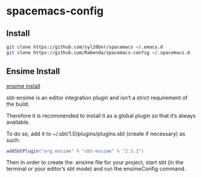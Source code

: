 # spacemacs-config


## Install

```bash
git clone https://github.com/syl20bnr/spacemacs ~/.emacs.d
git clone https://github.com/Rabenda/spacemacs-config ~/.spacemacs.d
```
## Ensime Install
[ensime install](http://ensime.github.io/build_tools/sbt/#install)

sbt-ensime is an editor integration plugin and isn’t a strict requirement of the build.

Therefore it is recommended to install it as a global plugin so that it’s always available.

To do so, add it to ~/.sbt/1.0/plugins/plugins.sbt (create if necessary) as such:

```scala
addSbtPlugin("org.ensime" % "sbt-ensime" % "2.5.1")
```

Then in order to create the .ensime file for your project, start sbt (in the terminal or your editor’s sbt mode) and run the ensimeConfig command.
